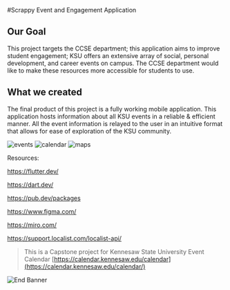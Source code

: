 
#Scrappy Event and Engagement Application

## Our Goal

This project targets the CCSE department; this application aims to improve student engagement; KSU offers an extensive array of social, personal development, and career events on campus. The CCSE department would like to make these resources more accessible for students to use.


## What we created

The final product of this project is a fully working mobile application. This application hosts information about all KSU events in a reliable & efficient manner. All the event information is relayed to the user in an intuitive format that allows for ease of exploration of the KSU community.​

![events](scrappy_events.gif) ![calendar](scrappy_calendar.gif) ![maps](scrappy_maps.gif)

Resources:

https://flutter.dev/​

https://dart.dev/​

https://pub.dev/packages​

https://www.figma.com/​

https://miro.com/​

https://support.localist.com/localist-api/

>This is a Capstone project for Kennesaw State University Event Calendar [https://calendar.kennesaw.edu/calendar](https://calendar.kennesaw.edu/calendar/)

![End Banner](https://github.com/londonappbrewery/Images/blob/master/readme-end-banner.png)
